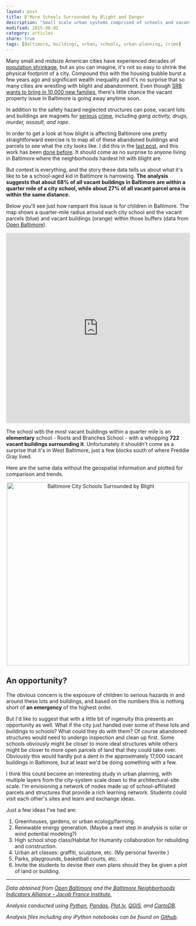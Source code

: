 ```yaml
---
layout: post
title: B'More Schools Surrounded by Blight and Danger
description: "Small scale urban systems comprised of schools and vacant lots, buildings."
modified: 2015-06-02
category: articles
share: true
tags: [Baltimore, buildings, urban, schools, urban-planning, crime]
---
```


Many small and midsize American cities have experienced decades of <a href='http://en.wikipedia.org/wiki/Shrinking_cities_in_the_United_States'>population shrinkage</a>, but as you can imagine, it's not so easy to shrink the physical footprint of a city.  Compound this with the housing bubble burst a few years ago and significant wealth inequality and it's no surprise that so many cities are wrestling with blight and abandonment.  Even though <a href='http://articles.baltimoresun.com/2011-12-06/news/bs-md-ci-srb-looks-ahead-20111202_1_mayor-stephanie-rawlings-blake-property-tax-rate-half-century-of-population-decline'>SRB wants to bring in 10,000 new families</a>, there's little chance the vacant property issue in Baltimore is going away anytime soon.  

In addition to the safety hazard neglected structures can pose, vacant lots and buildings are magnets for <a href='http://articles.chicagotribune.com/1992-02-10/news/9201130233_1_vacant-buildings-abandoned-demolishes'>serious</a> <a href='http://articles.baltimoresun.com/2014-08-07/news/bs-crime-vacants-20140806_1_property-crime-serious-crime-violent-crime'>crime</a>, including *gang activity, drugs, murder, assault, and rape*.

In order to get a look at how blight is affecting Baltimore one pretty straightforward exercise is to map all of these abandoned buildings and parcels to see what the city looks like.  I did this in the <a href='{{ site.url }}/articles/Baltimore-Vacant-Houses-On-Citylab/'>last post</a>, and this work has been <a href='http://technical.ly/baltimore/2012/08/09/15928-vacant-buildings-baltimore-city-map/'>done before</a>.  It should come as no surprise to anyone living in Baltimore where the neighborhoods hardest hit with blight are.  

But context is everything, and the story these data tells us about what it's like to be a school-aged kid in Baltimore is harrowing. **The analysis suggests that about 68% of all vacant buildings in Baltimore are within a quarter mile of a city school, while about 27% of all vacant parcel area is within the same distance.**  

Below you'll see just how rampant this issue is for children in Baltimore.  The map shows a quarter-mile radius around each city school and the vacant parcels (blue) and vacant buildings (orange) within those buffers (data from <a href='http://data.baltimorecity.gov'>Open Baltimore</a>).

<iframe width='100%' height='520' frameborder='0' src='https://jtelszasz.cartodb.com/viz/fa7954a0-0410-11e5-983d-0e9d821ea90d/embed_map' allowfullscreen webkitallowfullscreen mozallowfullscreen oallowfullscreen msallowfullscreen></iframe>

The school with the most vacant buildings within a quarter mile is an **elementary** school - Roots and Branches School - with a whopping **722 vacant buildings surrounding it**. Unfortunately it shouldn't come as a surprise that it's in West Baltimore, just a few blocks south of where Freddie Gray lived.

Here are the same data without the geospatial information and plotted for comparison and trends.

<div>
    <a href="https://plot.ly/~jtelszasz/261/" target="_blank" title="Baltimore City Schools Surrounded by Blight" style="display: block; text-align: center;"><img src="https://plot.ly/~jtelszasz/261.png" alt="Baltimore City Schools Surrounded by Blight" style="max-width: 100%;width: 500px;"  width="500" onerror="this.onerror=null;this.src='https://plot.ly/404.png';" /></a>
    <script data-plotly="jtelszasz:261" src="https://plot.ly/embed.js" async></script>
</div>

## An opportunity?

The obvious concern is the exposure of children to serious hazards in and around these lots and buildings, and based on the numbers this is nothing short of **an emergency** of the highest order.

But I'd like to suggest that with a little bit of ingenuity this presents an opportunity as well.  What if the city just handed over some of these lots and buildings to schools?  What could they do with them?  Of course abandoned structures would need to undergo inspection and clean up first.  Some schools obviously might be closer to more ideal structures while others might be closer to more open parcels of land that they could take over.  Obviously this would hardly put a dent in the approximately 17,000 vacant buildings in Baltimore, but at least we'd be doing something with a few.

I think this could become an interesting study in urban planning, with multiple layers from the city-system scale down to the architectural-site scale.  I'm envisioning a network of nodes made up of school-affiliated parcels and structures that provide a rich learning network.  Students could visit each other's sites and learn and exchange ideas.

Just a few ideas I've had are:

1. Greenhouses, gardens, or urban ecology/farming.
2. Renewable energy generation.  (Maybe a next step in analysis is solar or wind potential modeling?)
3. High school shop class/Habitat for Humanity collaboration for rebuilding and construction.
4. Urban art classes: graffiti, sculpture, etc. (My personal favorite.)
5. Parks, playgrounds, basketball courts, etc.
6. Invite the students to devise their own plans should they be given a plot of land or building.

---
*Data obtained from <a href='http://data.baltimorecity.gov/'>Open Baltimore</a> and the<a href='http://www.bniajfi.org/indicators'> Baltimore Neighborhoods Indicators Alliance - Jacob France Institute.</a>*

*Analysis conducted using <a href='http://www.python.org'>Python</a>, <a href='http://pandas.pydata.org'>Pandas</a>, <a href='http://www.plot.ly'>Plot.ly</a>, <a href='http://www.qgis.com'>QGIS</a>, and <a href='http://www.cartodb.com'>CartoDB</a>.*

*Analysis files including any iPython notebooks can be found on <a href='https://github.com/jtelszasz/baltimore-schools-blight'>Github</a>.*

<script>
  (function(i,s,o,g,r,a,m){i['GoogleAnalyticsObject']=r;i[r]=i[r]||function(){
  (i[r].q=i[r].q||[]).push(arguments)},i[r].l=1*new Date();a=s.createElement(o),
  m=s.getElementsByTagName(o)[0];a.async=1;a.src=g;m.parentNode.insertBefore(a,m)
  })(window,document,'script','//www.google-analytics.com/analytics.js','ga');

  ga('create', 'UA-58835878-1', 'auto');
  ga('send', 'pageview');

</script>